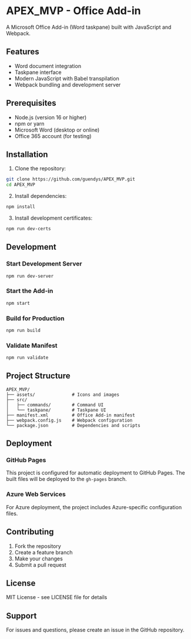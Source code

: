 # APEX_MVP - Office Add-in

A Microsoft Office Add-in (Word taskpane) built with JavaScript and Webpack.

## Features

- Word document integration
- Taskpane interface
- Modern JavaScript with Babel transpilation
- Webpack bundling and development server

## Prerequisites

- Node.js (version 16 or higher)
- npm or yarn
- Microsoft Word (desktop or online)
- Office 365 account (for testing)

## Installation

1. Clone the repository:
```bash
git clone https://github.com/guendys/APEX_MVP.git
cd APEX_MVP
```

2. Install dependencies:
```bash
npm install
```

3. Install development certificates:
```bash
npm run dev-certs
```

## Development

### Start Development Server
```bash
npm run dev-server
```

### Start the Add-in
```bash
npm start
```

### Build for Production
```bash
npm run build
```

### Validate Manifest
```bash
npm run validate
```

## Project Structure

```
APEX_MVP/
├── assets/              # Icons and images
├── src/
│   ├── commands/        # Command UI
│   └── taskpane/        # Taskpane UI
├── manifest.xml         # Office Add-in manifest
├── webpack.config.js    # Webpack configuration
└── package.json         # Dependencies and scripts
```

## Deployment

### GitHub Pages
This project is configured for automatic deployment to GitHub Pages. The built files will be deployed to the `gh-pages` branch.

### Azure Web Services
For Azure deployment, the project includes Azure-specific configuration files.

## Contributing

1. Fork the repository
2. Create a feature branch
3. Make your changes
4. Submit a pull request

## License

MIT License - see LICENSE file for details

## Support

For issues and questions, please create an issue in the GitHub repository. 